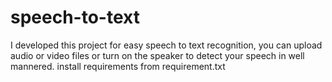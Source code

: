 # speech-to-text
I developed this project for easy speech to text recognition, you can upload audio or video files or turn on the speaker to detect your speech in well mannered.
install requirements from requirement.txt
